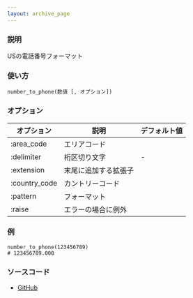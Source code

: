 ```yaml
---
layout: archive_page
---
```

### 説明
USの電話番号フォーマット

### 使い方
    number_to_phone(数値 [, オプション])

### オプション

オプション         | 説明              | デフォルト値
--------------|-------------------|-------
:area_code    | エリアコード            |
:delimiter    | 桁区切り文字       | -
:extension    | 末尾に追加する拡張子 |
:country_code | カントリーコード          |
:pattern      | フォーマット            |
:raise        | エラーの場合に例外     |

### 例
    number_to_phone(123456789)
    # 123456789.000

### ソースコード
* [GitHub](https://github.com/rails/rails/blob/ac30e389ecfa0e26e3d44c1eda8488ddf63b3ecc/actionview/lib/action_view/helpers/number_helper.rb#L62)